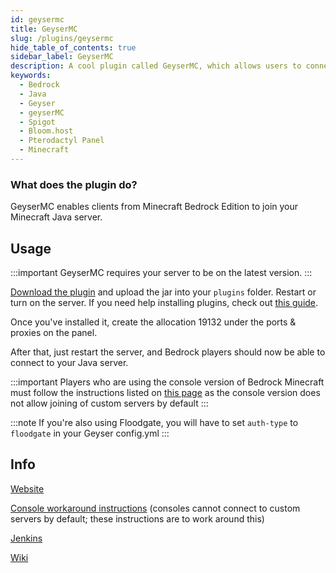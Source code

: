 ```yaml
---
id: geysermc
title: GeyserMC
slug: /plugins/geysermc
hide_table_of_contents: true
sidebar_label: GeyserMC
description: A cool plugin called GeyserMC, which allows users to connect to java servers through the bedrock client.
keywords:
  - Bedrock
  - Java
  - Geyser
  - geyserMC
  - Spigot
  - Bloom.host
  - Pterodactyl Panel
  - Minecraft
---
```


### What does the plugin do?

GeyserMC enables clients from Minecraft Bedrock Edition to join your Minecraft Java server.  

## Usage

:::important
GeyserMC requires your server to be on the latest version.
:::

[Download the plugin](https://ci.nukkitx.com/job/GeyserMC/job/Geyser/job/master/lastSuccessfulBuild/artifact/bootstrap/spigot/target/Geyser-Spigot.jar) and upload the jar into your `plugins` folder. Restart or turn on the server. If you need help installing plugins, check out [this guide](https://docs.bloom.host/installing-plugins).  

Once you've installed it, create the allocation 19132 under the ports & proxies on the panel.  

After that, just restart the server, and Bedrock players should now be able to connect to your Java server.  

:::important
Players who are using the console version of Bedrock Minecraft must follow the instructions listed on [this page](https://wiki.geysermc.org/geyser/using-geyser-with-consoles/) as the console version does not allow joining of custom servers by default
:::

:::note
If you're also using Floodgate, you will have to set `auth-type` to `floodgate` in your Geyser config.yml
:::
## Info
[Website](https://geysermc.org/)  

[Console workaround instructions](https://wiki.geysermc.org/geyser/using-geyser-with-consoles/) (consoles cannot connect to custom servers by default; these instructions are to work around this)

[Jenkins](https://ci.nukkitx.com/job/GeyserMC/job/Geyser/job/master/)  

[Wiki](https://github.com/GeyserMC/Geyser/wiki)
